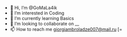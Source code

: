- 👋 Hi, I’m @GoMaLa4ik
- 👀 I’m interested in Coding
- 🌱 I’m currently learning Basics
- 💞️ I’m looking to collaborate on __
- 📫 How to reach me 
giorgiambroladze007@mail.ru
[=
<!---
GoMaLa4ik/GoMaLa4ik is a ✨ special ✨ repository because its `README.md` (this file) appears on your GitHub profile.
You can click the Preview link to take a look at your changes.
--->
